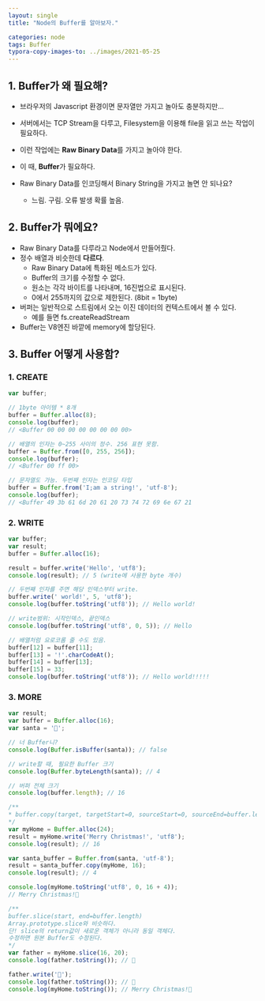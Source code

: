 ```yaml
---
layout: single
title: "Node의 Buffer를 알아보자."

categories: node
tags: Buffer
typora-copy-images-to: ../images/2021-05-25
---
```


## 1. Buffer가 왜 필요해?
- 브라우저의 Javascript 환경이면 문자열만 가지고 놀아도 충분하지만...

- 서버에서는 TCP Stream을 다루고, Filesystem을 이용해 file을 읽고 쓰는 작업이 필요하다.

- 이런 작업에는 **Raw Binary Data**를 가지고 놀아야 한다.

- 이 때, **Buffer**가 필요하다.

- Raw Binary Data를 인코딩해서 Binary String을 가지고 놀면 안 되나요?
  - 느림. 구림. 오류 발생 확률 높음.
  
  


## 2. Buffer가 뭐에요?
- Raw Binary Data를 다루라고 Node에서 만들어줬다.
- 정수 배열과 비슷한데 **다르다**.
  - Raw Binary Data에 특화된 메소드가 있다.
  - Buffer의 크기를 수정할 수 없다.
  - 원소는 각각 바이트를 나타내며, 16진법으로 표시된다. 
  - 0에서 255까지의 값으로 제한된다. (8bit = 1byte)
- 버퍼는 일반적으로 스트림에서 오는 이진 데이터의 컨텍스트에서 볼 수 있다.
  - 예를 들면 fs.createReadStream
- Buffer는 V8엔진 바깥에 memory에 할당된다.



## 3. Buffer 어떻게 사용함?

### 1. CREATE
```javascript
var buffer;

// 1byte 아이템 * 8개
buffer = Buffer.alloc(8);
console.log(buffer);
// <Buffer 00 00 00 00 00 00 00 00>

// 배열의 인자는 0~255 사이의 정수. 256 표현 못함.
buffer = Buffer.from([0, 255, 256]);
console.log(buffer);
// <Buffer 00 ff 00>

// 문자열도 가능. 두번째 인자는 인코딩 타입
buffer = Buffer.from('I;am a string!', 'utf-8');
console.log(buffer);
// <Buffer 49 3b 61 6d 20 61 20 73 74 72 69 6e 67 21
```



### 2. WRITE

```javascript
var buffer;
var result;
buffer = Buffer.alloc(16);

result = buffer.write('Hello', 'utf8');
console.log(result); // 5 (write에 사용한 byte 개수)

// 두번째 인자를 주면 해당 인덱스부터 write.
buffer.write(' world!', 5, 'utf8');
console.log(buffer.toString('utf8')); // Hello world!

// write범위: 시작인덱스, 끝인덱스
console.log(buffer.toString('utf8', 0, 5)); // Hello

// 배열처럼 요로코롬 줄 수도 있음.
buffer[12] = buffer[11];
buffer[13] = '!'.charCodeAt();
buffer[14] = buffer[13];
buffer[15] = 33;
console.log(buffer.toString('utf8')); // Hello world!!!!!
```

### 3. MORE
```javascript
var result;
var buffer = Buffer.alloc(16);
var santa = '🎅';

// 너 Buffer니?
console.log(Buffer.isBuffer(santa)); // false

// write할 때, 필요한 Buffer 크기
console.log(Buffer.byteLength(santa)); // 4

// 버퍼 전체 크기
console.log(buffer.length); // 16

/**
* buffer.copy(target, targetStart=0, sourceStart=0, sourceEnd=buffer.length)
*/
var myHome = Buffer.alloc(24);
result = myHome.write('Merry Christmas!', 'utf8');
console.log(result); // 16

var santa_buffer = Buffer.from(santa, 'utf-8');
result = santa_buffer.copy(myHome, 16);
console.log(result); // 4

console.log(myHome.toString('utf8', 0, 16 + 4));
// Merry Christmas!🎅

/**
buffer.slice(start, end=buffer.length)
Array.prototype.slice와 비슷하다.
단! slice의 return값이 새로운 객체가 아니라 동일 객체다.
수정하면 원본 Buffer도 수정된다.
*/
var father = myHome.slice(16, 20);
console.log(father.toString()); // 🎅

father.write('👨');
console.log(father.toString()); // 👨
console.log(myHome.toString()); // Merry Christmas!👨
```
